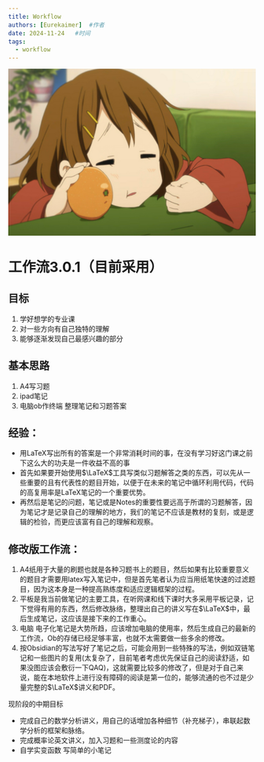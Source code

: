 ```yaml
---
title: Workflow
authors: [Eurekaimer]  #作者
date: 2024-11-24   #时间
tags:
  - workflow
---
```


![yui吃橘子](yui吃橘子.png)

# 工作流3.0.1（目前采用）



## 目标

1. 学好想学的专业课
2. 对一些方向有自己独特的理解
3. 能够逐渐发现自己最感兴趣的部分

## 基本思路

1. A4写习题 
2. ipad笔记 
3. 电脑ob作终端 整理笔记和习题答案

## 经验：



+ 用LaTeX写出所有的答案是一个非常消耗时间的事，在没有学习好这门课之前下这么大的功夫是一件收益不高的事
+ 首先如果要开始使用$\LaTeX$工具写类似习题解答之类的东西，可以先从一些重要的且有代表性的题目开始，以便于在未来的笔记中循环利用代码，代码的高复用率是LaTeX笔记的一个重要优势。
+ 再然后是笔记的问题，笔记或是Notes的重要性要远高于所谓的习题解答，因为笔记才是记录自己的理解的地方，我们的笔记不应该是教材的复刻，或是逻辑的检验，而更应该富有自己的理解和观察。

## 修改版工作流：

1. A4纸用于大量的刷题也就是各种习题书上的题目，然后如果有比较重要意义的题目才需要用latex写入笔记中，但是首先笔者认为应当用纸笔快速的过滤题目，因为这本身是一种提高熟练度和适应逻辑框架的过程。
2. 平板是我当前做笔记的主要工具，在听网课和线下课时大多采用平板记录，记下觉得有用的东西，然后修改脉络，整理出自己的讲义写在$\LaTeX$中，最后生成笔记，这应该是接下来的工作重心。
3. 电脑 电子化笔记是大势所趋，应该增加电脑的使用率，然后生成自己的最新的工作流，Ob的存储已经足够丰富，也就不太需要做一些多余的修改。
4. 按Obsidian的写法写好了笔记之后，可能会用到一些特殊的写法，例如双链笔记和一些图片的复用(太复杂了，目前笔者考虑优先保证自己的阅读舒适，如果没图应该会敷衍一下QAQ)，这就需要比较多的修改了，但是对于自己来说，能在本地软件上进行没有障碍的阅读是第一位的，能够流通的也不过是少量完整的$\LaTeX$讲义和PDF。



现阶段的中期目标



+ 完成自己的数学分析讲义，用自己的话增加各种细节（补充梯子），串联起数学分析的框架和脉络。
+ 完成概率论英文讲义，加入习题和一些测度论的内容
+ 自学实变函数 写简单的小笔记






